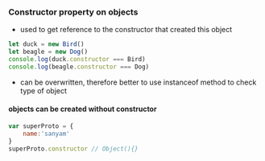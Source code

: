 ### Constructor property on objects
- used to get reference to the constructor that created this object
```js
let duck = new Bird()
let beagle = new Dog()
console.log(duck.constructor === Bird)
console.log(beagle.constructor === Dog)
```

- can be overwritten, therefore better to use instanceof method to check type of object

#### objects can be created without constructor
```js
var superProto = {
    name:'sanyam'
}
superProto.constructor // Object(){}
```